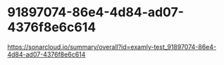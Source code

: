# 91897074-86e4-4d84-ad07-4376f8e6c614
https://sonarcloud.io/summary/overall?id=examly-test_91897074-86e4-4d84-ad07-4376f8e6c614
